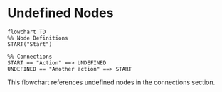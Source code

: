 # Undefined Nodes

```mermaid
flowchart TD
%% Node Definitions
START("Start")

%% Connections
START == "Action" ==> UNDEFINED
UNDEFINED == "Another action" ==> START
```

This flowchart references undefined nodes in the connections section. 